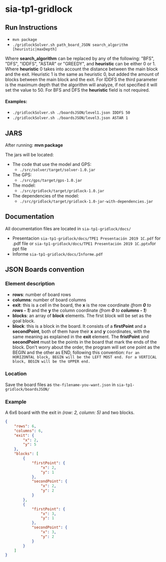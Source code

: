 # sia-tp1-gridlock

## Run Instructions
*    ```mvn package```
*    ```./gridlockSolver.sh path_board_JSON search_algorithm [heuristic|maxDepth]```

Where **search_algorithm** can be replaced by any of the following: "BFS", "DFS", "IDDFS", "ASTAR" or "GREEDY", 
and **heuristic** can be either 0 or 1. Where **heuristic** 0 takes into account the distance between the main block and
 the exit. Heuristic 1 is the same as heuristic 0, but added the amount of blocks between the main block and the exit. 
 For IDDFS the third parameter is the maximum depth that the algorithm will analyze, if not specified it will set the 
 value to 50. For BFS and DFS the **heuristic** field is not required.
 
#### Examples:
* ```./gridlockSolver.sh ./boardsJSON/level1.json IDDFS 50```
* ```./gridlockSolver.sh ./boardsJSON/level3.json ASTAR 1```

## JARS
 After running:
 **mvn package**
 
 The jars will be located:
 * The code that use the model and GPS: 
    * ```./src/solver/target/solver-1.0.jar```
 * The GPS:
    * ```./src/gps/target/gps-1.0.jar```
 * The model:
    * ```./src/gridlock/target/gridlock-1.0.jar```
 * The dependencies of the model:
    * ```./src/gridlock/target/gridlock-1.0-jar-with-dependencies.jar```
    
## Documentation
All documentation files are located in ```sia-tp1-gridlock/docs/```
* Presentacion ```sia-tp1-gridlock/docs/TPE1 Presentación 2019 1C.pdf``` for .pdf file or ```sia-tp1-gridlock/docs/TPE1 Presentación 2019 1C.pptx```for ppt file
* Informe ```sia-tp1-gridlock/docs/Informe.pdf```


## JSON Boards convention
### Element description
* **rows**: number of board rows
* **columns**: number of board columns
* **exit**: this is a cell in the board, the **x** is the row coordinate _(from **0** to **rows - 1**)_ and the **y** 
the column coordinate _(from **0** to **columns - 1**)_
* **blocks**: an array of **block** elements. The first block will be set as the goal block.
* **block**: this is a block in the board. It consists of a **firstPoint** and a **secondPoint**, both of them have 
their **x** and **y** coordinates, with the same meaning as explained in the **exit** element. The **fristPoint** 
and **secondPoint** must be the points in the board that mark the ends of the block. Don't worry about the order, the 
program will set one point as the BEGIN and the other as END, following this convention: 
```For an HORIZONTAL block, BEGIN will be the LEFT MOST end. For a VERTICAL block, BEGIN will be the UPPER end.```

### Location
Save the board files as ```the-filename-you-want.json``` in ```sia-tp1-gridlock/boardsJSON/```

### Example
A 6x6 board with the exit in _(row: 2, column: 5)_ and two blocks.
```JSON
{
	"rows": 6,
	"columns": 6,
	"exit": {
		"x": 2,
		"y": 5
	},
	"blocks": [
		{
			"firstPoint": {
				"x": 2,
				"y": 1
			},
			"secondPoint": {
				"x": 2,
				"y": 2
			}
		},
		{
			"firstPoint": {
				"x": 3,
				"y": 1
			},
			"secondPoint": {
				"x": 3,
				"y": 2
			}
		}
	]
}
